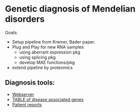 # Genetic diagnosis of Mendelian disorders

Goals:

* Setup pipeline from Kremer, Bader paper.
* Plug and Play for new RNA samples
    * using aberrant expression pkg
    * using splicing pkg
    * develop MAE functions/pkg
* extend  pipeline by proteomics

## Diagnosis tools:
- [Webserver](https://i12g-gagneurweb.in.tum.de/project/genetic_diagnosis/)
- [TABLE of disease associated genes](https://i12g-gagneurweb.in.tum.de/project/genetic_diagnosis/#Scripts_diagnosis_tools_disease_associated_genes.html)
- [Patient reports](https://i12g-gagneurweb.in.tum.de/shinyserver/)



